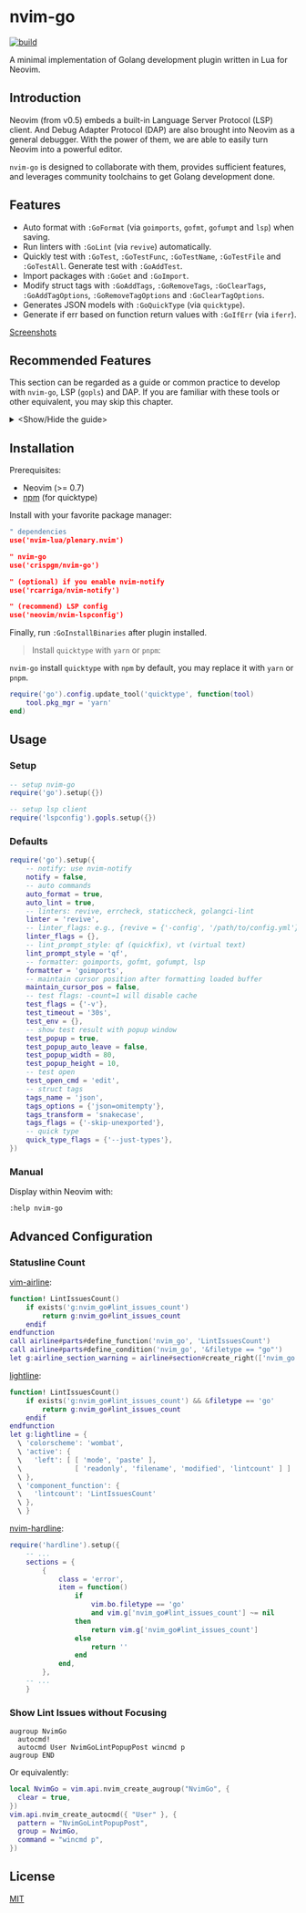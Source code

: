 # nvim-go

[![build](https://github.com/crispgm/nvim-go/actions/workflows/ci.yml/badge.svg)](https://github.com/crispgm/nvim-go/actions/workflows/ci.yml)

A minimal implementation of Golang development plugin written in Lua for Neovim.

## Introduction

Neovim (from v0.5) embeds a built-in Language Server Protocol (LSP) client. And Debug Adapter Protocol (DAP) are also brought into Neovim as a general debugger. With the power of them, we are able to easily turn Neovim into a powerful editor.

`nvim-go` is designed to collaborate with them, provides sufficient features, and leverages community toolchains to get Golang development done.

## Features

- Auto format with `:GoFormat` (via `goimports`, `gofmt`, `gofumpt` and `lsp`) when saving.
- Run linters with `:GoLint` (via `revive`) automatically.
- Quickly test with `:GoTest`, `:GoTestFunc`, `:GoTestName`, `:GoTestFile` and `:GoTestAll`. Generate test with `:GoAddTest`.
- Import packages with `:GoGet` and `:GoImport`.
- Modify struct tags with `:GoAddTags`, `:GoRemoveTags`, `:GoClearTags`, `:GoAddTagOptions`, `:GoRemoveTagOptions` and `:GoClearTagOptions`.
- Generates JSON models with `:GoQuickType` (via `quicktype`).
- Generate if err based on function return values with `:GoIfErr` (via `iferr`).

[Screenshots](https://github.com/crispgm/nvim-go/wiki#screenshots)

## Recommended Features

This section can be regarded as a guide or common practice to develop with `nvim-go`, LSP (`gopls`) and DAP.
If you are familiar with these tools or other equivalent, you may skip this chapter.

<details>
<summary>&lt;Show/Hide the guide&gt;</summary>

### Language Server

Language server provides vital language features to make Golang development easy.
We highly recommend you to use LSP client together with `nvim-go`.

1. Setup `gopls` with [neovim/nvim-lspconfig](https://github.com/neovim/nvim-lspconfig).
2. Setup your favorite completion engine such as [nvim-cmp](https://github.com/hrsh7th/nvim-cmp).
3. Setup and map the following methods based on what you need:

- Declaration: `vim.lsp.buf.declaration()`
- Definition: `vim.lsp.buf.definition()` and `vim.lsp.buf.type_definition()`
- Implementation: `vim.lsp.buf.implementation()`
- Hover: `vim.lsp.buf.hover()`
- Signature: `vim.lsp.buf.signature_help()`
- References: `vim.lsp.buf.reference()`
- Symbols: `vim.lsp.buf.document_symbol()` and `vim.lsp.buf.workspace_symbol()`
- Rename: `vim.lsp.buf.rename()`
- Format: `vim.lsp.buf.format()`, also works with `GoFormat`.
- Diagnostic: `vim.diagnostic` will also show lint issues with Virtual Text, which runs [`go/analysis`](https://github.com/golang/tools/tree/master/gopls/internal/lsp/analysis). You may disable `auto_lint` if this works well with your project.

For details of `gopls`, please refer to <https://github.com/golang/tools/blob/master/gopls/doc/design/design.md#features>.

### Debugger

- [nvim-dap](https://github.com/mfussenegger/nvim-dap)

</details>

## Installation

Prerequisites:

- Neovim (>= 0.7)
- [npm](https://www.npmjs.com) (for quicktype)

Install with your favorite package manager:

```lua
" dependencies
use('nvim-lua/plenary.nvim')

" nvim-go
use('crispgm/nvim-go')

" (optional) if you enable nvim-notify
use('rcarriga/nvim-notify')

" (recommend) LSP config
use('neovim/nvim-lspconfig')
```

Finally, run `:GoInstallBinaries` after plugin installed.

> Install `quicktype` with `yarn` or `pnpm`:

`nvim-go` install `quicktype` with `npm` by default, you may replace it with `yarn` or `pnpm`.

```lua
require('go').config.update_tool('quicktype', function(tool)
    tool.pkg_mgr = 'yarn'
end)
```

## Usage

### Setup

```lua
-- setup nvim-go
require('go').setup({})

-- setup lsp client
require('lspconfig').gopls.setup({})
```

### Defaults

```lua
require('go').setup({
    -- notify: use nvim-notify
    notify = false,
    -- auto commands
    auto_format = true,
    auto_lint = true,
    -- linters: revive, errcheck, staticcheck, golangci-lint
    linter = 'revive',
    -- linter_flags: e.g., {revive = {'-config', '/path/to/config.yml'}}
    linter_flags = {},
    -- lint_prompt_style: qf (quickfix), vt (virtual text)
    lint_prompt_style = 'qf',
    -- formatter: goimports, gofmt, gofumpt, lsp
    formatter = 'goimports',
    -- maintain cursor position after formatting loaded buffer
    maintain_cursor_pos = false,
    -- test flags: -count=1 will disable cache
    test_flags = {'-v'},
    test_timeout = '30s',
    test_env = {},
    -- show test result with popup window
    test_popup = true,
    test_popup_auto_leave = false,
    test_popup_width = 80,
    test_popup_height = 10,
    -- test open
    test_open_cmd = 'edit',
    -- struct tags
    tags_name = 'json',
    tags_options = {'json=omitempty'},
    tags_transform = 'snakecase',
    tags_flags = {'-skip-unexported'},
    -- quick type
    quick_type_flags = {'--just-types'},
})
```

### Manual

Display within Neovim with:

```vim
:help nvim-go
```

## Advanced Configuration

### Statusline Count

[vim-airline](https://github.com/vim-airline/vim-airline):

```lua
function! LintIssuesCount()
    if exists('g:nvim_go#lint_issues_count')
        return g:nvim_go#lint_issues_count
    endif
endfunction
call airline#parts#define_function('nvim_go', 'LintIssuesCount')
call airline#parts#define_condition('nvim_go', '&filetype == "go"')
let g:airline_section_warning = airline#section#create_right(['nvim_go'])
```

[lightline](https://github.com/itchyny/lightline.vim):

```lua
function! LintIssuesCount()
    if exists('g:nvim_go#lint_issues_count') && &filetype == 'go'
        return g:nvim_go#lint_issues_count
    endif
endfunction
let g:lightline = {
  \ 'colorscheme': 'wombat',
  \ 'active': {
  \   'left': [ [ 'mode', 'paste' ],
  \             [ 'readonly', 'filename', 'modified', 'lintcount' ] ]
  \ },
  \ 'component_function': {
  \   'lintcount': 'LintIssuesCount'
  \ },
  \ }
```

[nvim-hardline](https://github.com/ojroques/nvim-hardline):

```lua
require('hardline').setup({
    -- ...
    sections = {
        {
            class = 'error',
            item = function()
                if
                    vim.bo.filetype == 'go'
                    and vim.g['nvim_go#lint_issues_count'] ~= nil
                then
                    return vim.g['nvim_go#lint_issues_count']
                else
                    return ''
                end
            end,
        },
    -- ...
    }
```

### Show Lint Issues without Focusing

```viml
augroup NvimGo
  autocmd!
  autocmd User NvimGoLintPopupPost wincmd p
augroup END
```

Or equivalently:

```lua
local NvimGo = vim.api.nvim_create_augroup("NvimGo", {
  clear = true,
})
vim.api.nvim_create_autocmd({ "User" }, {
  pattern = "NvimGoLintPopupPost",
  group = NvimGo,
  command = "wincmd p",
})
```

## License

[MIT](/LICENSE)

